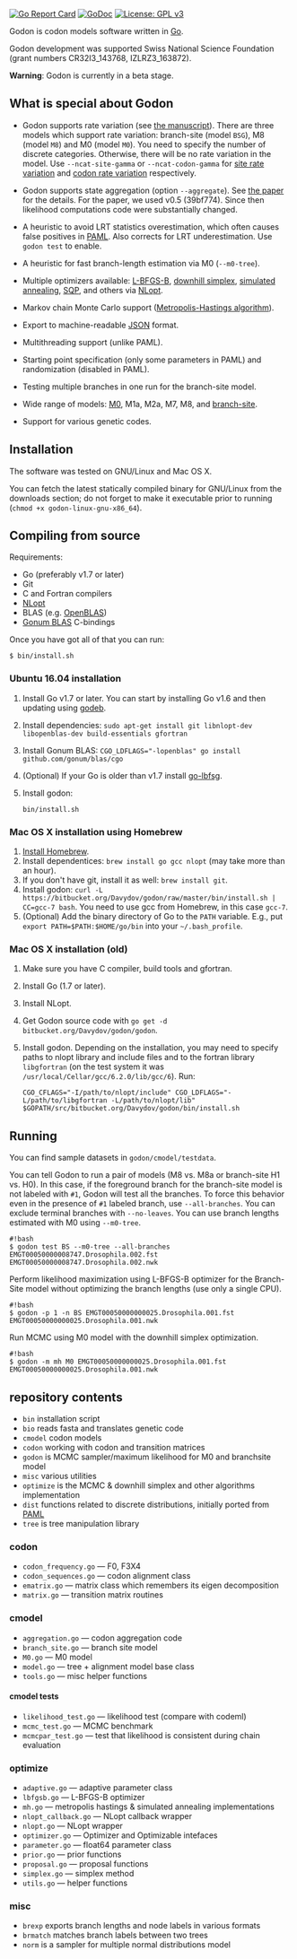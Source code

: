 [![Go Report Card](https://goreportcard.com/badge/bitbucket.org/Davydov/godon)](https://goreportcard.com/report/bitbucket.org/Davydov/godon) [![GoDoc](https://godoc.org/bitbucket.org/Davydov/godon?status.svg)](https://godoc.org/bitbucket.org/Davydov/godon) [![License: GPL v3](https://img.shields.io/badge/License-GPL%20v3-blue.svg)](https://www.gnu.org/licenses/gpl-3.0)

Godon is codon models software written in [Go](https://golang.org/).

Godon development was supported Swiss National Science Foundation
(grant numbers CR32I3_143768, IZLRZ3_163872).

**Warning**: Godon is currently in a beta stage.

## What is special about Godon

* Godon supports rate variation (see [the
  manuscript](https://dx.doi.org/10.1101/174839)). There are three
  models which support rate variation: branch-site (model `BSG`), M8
  (model `M8`) and M0 (model `M0`). You need to specify the number of
  discrete categories. Otherwise, there will be no rate variation in
  the model. Use `--ncat-site-gamma` or `--ncat-codon-gamma` for
  [site rate variation](https://dx.doi.org/10.1093/molbev/msr162) and
  [codon rate variation](https://dx.doi.org/10.1101/174839)
  respectively.

* Godon supports state aggregation (option `--aggregate`). See [the
  paper](https://dx.doi.org/10.1093/bioinformatics/btw632) for the
  details. For the paper, we used v0.5 (39bf774). Since then
  likelihood computations code were substantially changed.

* A heuristic to avoid LRT statistics overestimation, which often
  causes false positives in
  [PAML](http://abacus.gene.ucl.ac.uk/software/paml.html). Also
  corrects for LRT underestimation. Use `godon test` to enable.

* A heuristic for fast branch-length estimation via M0 (`--m0-tree`).

* Multiple optimizers available:
  [L-BFGS-B](https://en.wikipedia.org/wiki/Limited-memory_BFGS#L-BFGS-B),
  [downhill simplex](https://en.wikipedia.org/wiki/Nelder%E2%80%93Mead_method),
  [simulated annealing](https://en.wikipedia.org/wiki/Simulated_annealing),
  [SQP](https://en.wikipedia.org/wiki/Sequential_quadratic_programming),
  and others via [NLopt](https://nlopt.readthedocs.io/en/latest/).

* Markov chain Monte Carlo support ([Metropolis-Hastings
  algorithm](https://en.wikipedia.org/wiki/Metropolis%E2%80%93Hastings_algorithm)).

* Export to machine-readable
  [JSON](https://en.wikipedia.org/wiki/JSON) format.

* Multithreading support (unlike PAML).

* Starting point specification (only some parameters in PAML) and
  randomization (disabled in PAML).

* Testing multiple branches in one run for the branch-site model.

* Wide range of models:
  [M0](https://doi.org/10.1093/oxfordjournals.molbev.a040153), M1a,
  M2a, M7, M8, and
  [branch-site](https://doi.org/10.1093/molbev/msi237).

* Support for various genetic codes.

## Installation

The software was tested on GNU/Linux and Mac OS X.

You can fetch the latest statically compiled binary for GNU/Linux from
the downloads section; do not forget to make it executable prior to
running (`chmod +x godon-linux-gnu-x86_64`).

## Compiling from source

Requirements:

* Go (preferably v1.7 or later)
* Git
* C and Fortran compilers
* [NLopt](http://ab-initio.mit.edu/wiki/index.php/NLopt)
* BLAS (e.g. [OpenBLAS](http://www.openblas.net/))
* [Gonum BLAS](https://github.com/gonum/blas/) C-bindings

Once you have got all of that you can run:

```
$ bin/install.sh
```

### Ubuntu 16.04 installation

1. Install Go v1.7 or later. You can start by installing Go v1.6 and
   then updating using [godeb](https://github.com/niemeyer/godeb).
2. Install dependencies:
   `sudo apt-get install git libnlopt-dev libopenblas-dev build-essentials gfortran`
3. Install Gonum BLAS: 
   `CGO_LDFLAGS="-lopenblas" go install github.com/gonum/blas/cgo`
4. (Optional) If your Go is older than v1.7 install
   [go-lbfsg](https://github.com/idavydov/go-lbfgsb).
5. Install godon:

   ```
   bin/install.sh
   ```

### Mac OS X installation using Homebrew

1. [Install Homebrew](https://docs.brew.sh/Installation).
2. Install dependentices: `brew install go gcc nlopt` (may take more
   than an hour).
3. If you don't have git, install it as well: `brew install git`.
4. Install godon: `curl -L
   https://bitbucket.org/Davydov/godon/raw/master/bin/install.sh |
   CC=gcc-7 bash`. You need to use gcc from Homebrew, in this case
   `gcc-7`.
5. (Optional) Add the binary directory of Go to the `PATH` variable.
   E.g., put `export PATH=$PATH:$HOME/go/bin` into your
   `~/.bash_profile`.

### Mac OS X installation (old)

1. Make sure you have C compiler, build tools and gfortran.
2. Install Go (1.7 or later).
3. Install NLopt.
4. Get Godon source code with `go get -d bitbucket.org/Davydov/godon/godon`.
5. Install godon. Depending on the installation, you may need to
   specify paths to nlopt library and include files and to the fortran
   library `libgfortran` (on the test system it was
   `/usr/local/Cellar/gcc/6.2.0/lib/gcc/6`). Run:

    ```
    CGO_CFLAGS="-I/path/to/nlopt/include" CGO_LDFLAGS="-L/path/to/libgfortran -L/path/to/nlopt/lib" $GOPATH/src/bitbucket.org/Davydov/godon/bin/install.sh
	```

## Running

You can find sample datasets in `godon/cmodel/testdata`.

You can tell Godon to run a pair of models (M8 vs. M8a or branch-site
H1 vs. H0). In this case, if the foreground branch for the branch-site
model is not labeled with `#1`, Godon will test all the branches. To
force this behavior even in the presence of `#1` labeled branch, use
`--all-branches`. You can exclude terminal branches with
`--no-leaves`. You can use branch lengths estimated with M0 using
`--m0-tree`.

```
#!bash
$ godon test BS --m0-tree --all-branches EMGT00050000008747.Drosophila.002.fst EMGT00050000008747.Drosophila.002.nwk
```

Perform likelihood maximization using L-BFGS-B optimizer for the
Branch-Site model without optimizing the branch lengths (use only a
single CPU).
```
#!bash
$ godon -p 1 -n BS EMGT00050000000025.Drosophila.001.fst EMGT00050000000025.Drosophila.001.nwk
```

Run MCMC using M0 model with the downhill simplex optimization.
```
#!bash
$ godon -m mh M0 EMGT00050000000025.Drosophila.001.fst EMGT00050000000025.Drosophila.001.nwk
```


## repository contents ##
* ``bin`` installation script
* ``bio`` reads fasta and translates genetic code
* ``cmodel`` codon models
* ``codon`` working with codon and transition matrices
* ``godon`` is MCMC sampler/maximum likelihood for M0 and branchsite
  model
* ``misc`` various utilities
* ``optimize`` is the MCMC & downhill simplex and other algorithms implementation
* ``dist`` functions related to discrete distributions, initially ported from [PAML](http://abacus.gene.ucl.ac.uk/software/paml.html)
* ``tree`` is tree manipulation library

### codon ###
* ``codon_frequency.go`` — F0, F3X4
* ``codon_sequences.go`` — codon alignment class
* ``ematrix.go`` — matrix class which remembers its eigen
  decomposition
* ``matrix.go`` — transition matrix routines

### cmodel ###
* ``aggregation.go`` — codon aggregation code
* ``branch_site.go`` — branch site model
* ``M0.go`` — M0 model
* ``model.go`` — tree + alignment model base class
* ``tools.go`` — misc helper functions

#### cmodel tests ####
* ``likelihood_test.go`` — likelihood test (compare with codeml)
* ``mcmc_test.go`` — MCMC benchmark
* ``mcmcpar_test.go`` — test that likelihood is consistent during
  chain evaluation

### optimize ###
* ``adaptive.go`` — adaptive parameter class
* ``lbfgsb.go`` — L-BFGS-B optimizer
* ``mh.go`` — metropolis hastings & simulated annealing
  implementations
* ``nlopt_callback.go`` — NLopt callback wrapper
* ``nlopt.go`` — NLopt wrapper
* ``optimizer.go`` — Optimizer and Optimizable intefaces
* ``parameter.go`` — float64 parameter class
* ``prior.go`` — prior functions
* ``proposal.go`` — proposal functions
* ``simplex.go`` — simplex method
* ``utils.go`` — helper functions

### misc ###
* ``brexp`` exports branch lengths and node labels in various
formats
* ``brmatch`` matches branch labels between two trees
* ``norm`` is a sampler for multiple normal distributions model
